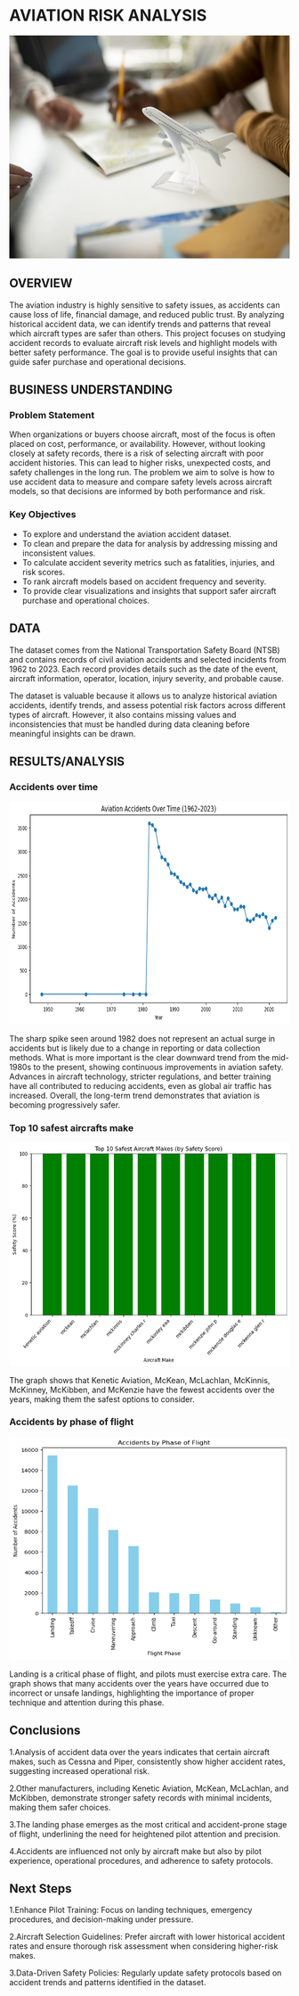 # AVIATION RISK ANALYSIS
<img src="images/header.jpg" alt="Header Image" width="1100" height="400">


## OVERVIEW
The aviation industry is highly sensitive to safety issues, as accidents can cause loss of life, financial damage, and reduced public trust. By analyzing historical accident data, we can identify trends and patterns that reveal which aircraft types are safer than others. This project focuses on studying accident records to evaluate aircraft risk levels and highlight models with better safety performance. The goal is to provide useful insights that can guide safer purchase and operational decisions.  

## BUSINESS UNDERSTANDING
### Problem Statement
When organizations or buyers choose aircraft, most of the focus is often placed on cost, performance, or availability. However, without looking closely at safety records, there is a risk of selecting aircraft with poor accident histories. This can lead to higher risks, unexpected costs, and safety challenges in the long run. The problem we aim to solve is how to use accident data to measure and compare safety levels across aircraft models, so that decisions are informed by both performance and risk.  

### Key Objectives  
- To explore and understand the aviation accident dataset.  
- To clean and prepare the data for analysis by addressing missing and inconsistent values.  
- To calculate accident severity metrics such as fatalities, injuries, and risk scores.  
- To rank aircraft models based on accident frequency and severity.  
- To provide clear visualizations and insights that support safer aircraft purchase and operational choices.  

## DATA
The dataset comes from the National Transportation Safety Board (NTSB) and contains records of civil aviation accidents and selected incidents from 1962 to 2023. Each record provides details such as the date of the event, aircraft information, operator, location, injury severity, and probable cause.  

The dataset is valuable because it allows us to analyze historical aviation accidents, identify trends, and assess potential risk factors across different types of aircraft. However, it also contains missing values and inconsistencies that must be handled during data cleaning before meaningful insights can be drawn.  

## RESULTS/ANALYSIS

### Accidents over time
<img src="images/accidents_per_year.png" alt="Accidents_per_year" width="1100" height="400">

The sharp spike seen around 1982 does not represent an actual surge in accidents but is likely due to a change in reporting or data collection methods. What is more important is the clear downward trend from the mid-1980s to the present, showing continuous improvements in aviation safety. Advances in aircraft technology, stricter regulations, and better training have all contributed to reducing accidents, even as global air traffic has increased. Overall, the long-term trend demonstrates that aviation is becoming progressively safer.

### Top 10 safest aircrafts make
<img src="images/safest_make.png" alt="Top_10_safest_makes" width="1100" height="400">

The graph shows that Kenetic Aviation, McKean, McLachlan, McKinnis, McKinney, McKibben, and McKenzie have the fewest accidents over the years, making them the safest options to consider.

### Accidents by phase of flight
<img src="images/accidents_by _phase_of_flight.png" alt="Accidents_by_phase_of_flight" width="1100" height="400">

Landing is a critical phase of flight, and pilots must exercise extra care. The graph shows that many accidents over the years have occurred due to incorrect or unsafe landings, highlighting the importance of proper technique and attention during this phase.

## Conclusions

1.Analysis of accident data over the years indicates that certain aircraft makes, such as Cessna and Piper, consistently show higher accident rates, suggesting increased operational risk.

2.Other manufacturers, including Kenetic Aviation, McKean, McLachlan, and McKibben, demonstrate stronger safety records with minimal incidents, making them safer choices.

3.The landing phase emerges as the most critical and accident-prone stage of flight, underlining the need for heightened pilot attention and precision.

4.Accidents are influenced not only by aircraft make but also by pilot experience, operational procedures, and adherence to safety protocols.

## Next Steps

1.Enhance Pilot Training: Focus on landing techniques, emergency procedures, and decision-making under pressure.

2.Aircraft Selection Guidelines: Prefer aircraft with lower historical accident rates and ensure thorough risk assessment when considering higher-risk makes.

3.Data-Driven Safety Policies: Regularly update safety protocols based on accident trends and patterns identified in the dataset.